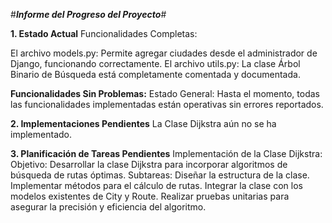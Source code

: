 #***Informe del Progreso del Proyecto***#

**1. Estado Actual**
Funcionalidades Completas:

El archivo models.py: Permite agregar ciudades desde el administrador de Django, funcionando correctamente.
El archivo utils.py: La clase Árbol Binario de Búsqueda está completamente comentada y documentada.

**Funcionalidades Sin Problemas:**
Estado General: Hasta el momento, todas las funcionalidades implementadas están operativas sin errores reportados.

**2. Implementaciones Pendientes**
La Clase Dijkstra aún no se ha implementado.

**3. Planificación de Tareas Pendientes**
Implementación de la Clase Dijkstra:
Objetivo: Desarrollar la clase Dijkstra para incorporar algoritmos de búsqueda de rutas óptimas.
Subtareas:
Diseñar la estructura de la clase.
Implementar métodos para el cálculo de rutas.
Integrar la clase con los modelos existentes de City y Route.
Realizar pruebas unitarias para asegurar la precisión y eficiencia del algoritmo.

